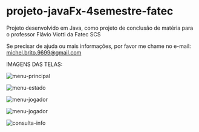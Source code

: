 # projeto-javaFx-4semestre-fatec
Projeto desenvolvido em Java, como projeto de conclusão de matéria para o professor Flávio Viotti da Fatec SCS


Se precisar de ajuda ou mais informações, por favor me chame no e-mail: michel.brito.9699@gmail.com


IMAGENS DAS TELAS:

![menu-principal](https://user-images.githubusercontent.com/81880139/175065516-1013c206-23be-40c8-9dd7-bf938b3f8e52.png)

![menu-estado](https://user-images.githubusercontent.com/81880139/175066568-2d80381c-c9a9-4bfa-9cc0-e1cecf8bfb1f.png)

![menu-jogador](https://user-images.githubusercontent.com/81880139/175068055-2c5dc70b-28f9-497e-9894-0f36f02bee6b.png)

![menu-jogador](https://user-images.githubusercontent.com/81880139/175068055-2c5dc70b-28f9-497e-9894-0f36f02bee6b.png)

![consulta-info](https://user-images.githubusercontent.com/81880139/175068869-364f3253-0dde-49e2-9e06-dea16d80c3a0.png)




